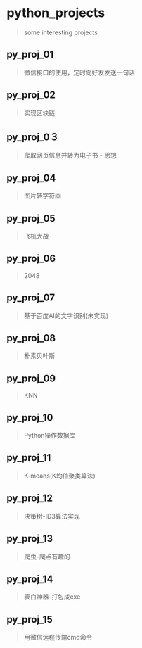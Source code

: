 # python_projects
> some interesting projects

## py_proj_01
> 微信接口的使用，定时向好友发送一句话

## py_proj_02
> 实现区块链

## py_proj_0３
> 爬取网页信息并转为电子书 - 思想

## py_proj_04
> 图片转字符画

## py_proj_05
> 飞机大战

## py_proj_06
> 2048

## py_proj_07
> 基于百度AI的文字识别(未实现)

## py_proj_08
> 朴素贝叶斯

## py_proj_09
> KNN

## py_proj_10
> Python操作数据库

## py_proj_11
> K-means(K均值聚类算法)

## py_proj_12
> 决策树-ID3算法实现

## py_proj_13
> 爬虫-爬点有趣的

## py_proj_14
> 表白神器-打包成exe

## py_proj_15
> 用微信远程传输cmd命令